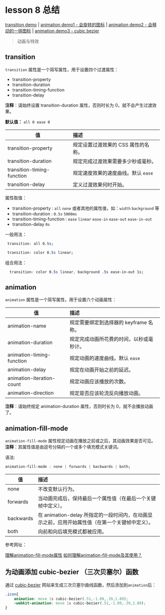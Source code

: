 # lesson 8 总结
[transition demo](http://htmlpreview.github.io/?https://github.com/rocwangv/html5-learning/blob/master/lesson8/index.html)
 | [animation demo1 - 会旋转的图标](http://htmlpreview.github.io/?https://github.com/rocwangv/html5-learning/blob/master/lesson8/animation.html)
 | [animation demo2 - 会移动的一排图标](http://htmlpreview.github.io/?https://github.com/rocwangv/html5-learning/blob/master/lesson8/animation2.html)
 | [animation demo3 - cubic bezier](http://htmlpreview.github.io/?https://github.com/rocwangv/html5-learning/blob/master/lesson8/animation3.html)

> 动画与特效

## transition

`transition` 属性是一个简写属性，用于设置四个过渡属性：

* transition-property
* transition-duration
* transition-timing-function
* transition-delay

**注释**：请始终设置 transition-duration 属性，否则时长为 0，就不会产生过渡效果。

**默认值：** `all 0 ease 0`

| 值                 | 描述
| -------------------|:--------
| transition-property | 规定设置过渡效果的 CSS 属性的名称。
| transition-duration | 规定完成过渡效果需要多少秒或毫秒。
| transition-timing-function | 规定速度效果的速度曲线。默认 `ease`
| transition-delay | 定义过渡效果何时开始。

属性取值：

* transition-property : `all` `none` 或者其他的属性值，如：`width` `background` 等
* transition-duration : `0.5s` `5000ms`
* transition-timing-function : `ease` `linear` `ease-in` `ease-out` `ease-in-out`
* transition-delay `0s`

一般用法：

```css
 transition: all 0.5s;

 transition: color 0.5s linear;
```

组合用法：

```css
  transition: color 0.5s linear, background .5s ease-in-out 1s;
```

## animation

`animation` 属性是一个简写属性，用于设置六个动画属性：

| 值                 | 描述
| -------------------|:--------
| animation-name | 规定需要绑定到选择器的 keyframe 名称。
| animation-duration | 规定完成动画所花费的时间，以秒或毫秒计。
| animation-timing-function | 规定动画的速度曲线。默认 `ease`
| animation-delay | 规定在动画开始之前的延迟。
| animation-iteration-count | 规定动画应该播放的次数。
| animation-direction | 规定是否应该轮流反向播放动画。

**注释**：请始终规定 animation-duration 属性，否则时长为 0，就不会播放动画了。

## animation-fill-mode

`animation-fill-mode` 属性规定动画在播放之前或之后，其动画效果是否可见。
**注释**：其属性值是由逗号分隔的一个或多个填充模式关键词。

语法:

```css
animation-fill-mode : none | forwards | backwards | both;
```

| 值                 | 描述
| -------------------|:--------
| none | 不改变默认行为。
| forwards | 当动画完成后，保持最后一个属性值（在最后一个关键帧中定义）。
| backwards | 在 animation-delay 所指定的一段时间内，在动画显示之前，应用开始属性值（在第一个关键帧中定义）。
| both | 向前和向后填充模式都被应用。

参考网址：

[理解animation-fill-mode属性](https://www.w3cplus.com/css3/understanding-css-animation-fill-mode-property.html)
[如何理解animation-fill-mode及其使用？](https://segmentfault.com/q/1010000003867335)

## 为动画添加 cubic-bezier （三次贝塞尔）函数

通过 [cubic-bezier](http://cubic-bezier.com) 网站来生成三次贝塞尔曲线函数，然后添加到`animation`后：

```css
.icon{
    animation: move 1s cubic-bezier(.51,-1.09,.39,1.89);
    -webkit-animation: move 1s cubic-bezier(.51,-1.09,.39,1.89);
}
```
